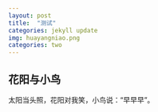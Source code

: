 ```yaml
---
layout: post
title:  "测试"
categories: jekyll update
img: huayangniao.png
categories: two
---
```


## 花阳与小鸟

太阳当头照，花阳对我笑，小鸟说：“早早早”。

